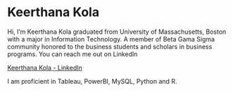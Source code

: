 <h1>Keerthana Kola </h1>

Hi, I’m Keerthana Kola graduated from University of Massachusetts, Boston with a major in Information Technology. A member of Beta Gama Sigma community honored to the business students and scholars in business programs. You can reach me out on LinkedIn 
<div class="badge-base LI-profile-badge" data-locale="en_US" data-size="medium" data-theme="light" data-type="VERTICAL" data-vanity="kola-keerthana" data-version="v1"><a class="badge-base__link LI-simple-link" href="https://www.linkedin.com/in/kola-keerthana?trk=profile-badge">Keerthana Kola - LinkedIn</a></div>

I am proficient in Tableau, PowerBI, MySQL, Python and R. 

<!---
kolakkeerthana/kolakkeerthana is a ✨ special ✨ repository because its `README.md` (this file) appears on your GitHub profile.
You can click the Preview link to take a look at your changes.
--->
